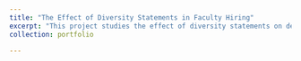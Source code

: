 ```yaml
---
title: "The Effect of Diversity Statements in Faculty Hiring"
excerpt: "This project studies the effect of diversity statements on demographics of the hired faculty and the graduation rates of underrepressented students."
collection: portfolio

---
```



